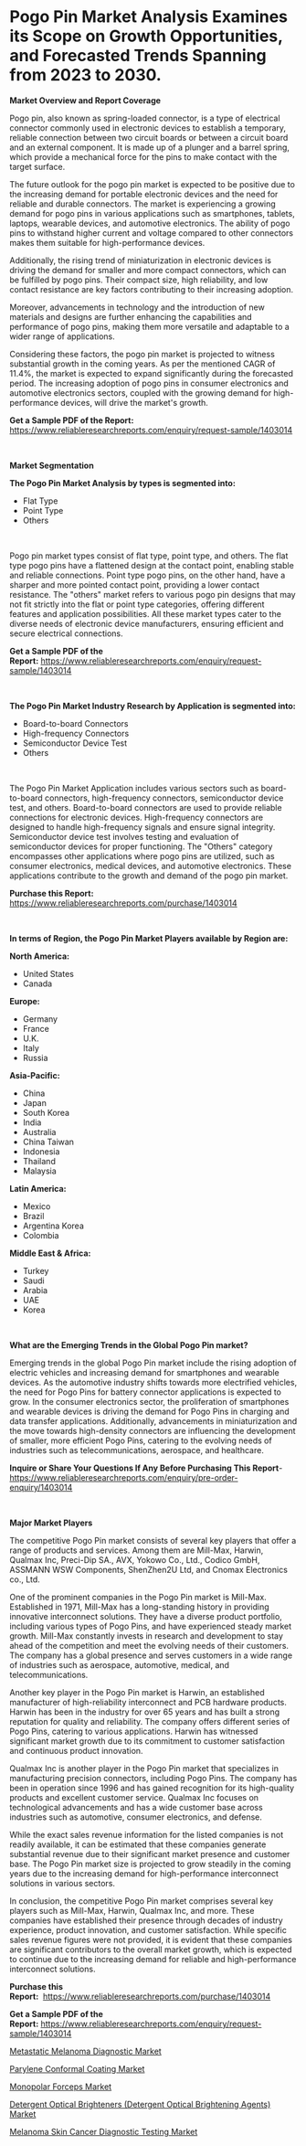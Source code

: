 <p><h1>Pogo Pin Market Analysis Examines its Scope on Growth Opportunities, and Forecasted Trends Spanning from 2023 to 2030.</h1></p><p><strong>Market Overview and Report Coverage</strong></p>
<p><p>Pogo pin, also known as spring-loaded connector, is a type of electrical connector commonly used in electronic devices to establish a temporary, reliable connection between two circuit boards or between a circuit board and an external component. It is made up of a plunger and a barrel spring, which provide a mechanical force for the pins to make contact with the target surface.</p><p>The future outlook for the pogo pin market is expected to be positive due to the increasing demand for portable electronic devices and the need for reliable and durable connectors. The market is experiencing a growing demand for pogo pins in various applications such as smartphones, tablets, laptops, wearable devices, and automotive electronics. The ability of pogo pins to withstand higher current and voltage compared to other connectors makes them suitable for high-performance devices.</p><p>Additionally, the rising trend of miniaturization in electronic devices is driving the demand for smaller and more compact connectors, which can be fulfilled by pogo pins. Their compact size, high reliability, and low contact resistance are key factors contributing to their increasing adoption.</p><p>Moreover, advancements in technology and the introduction of new materials and designs are further enhancing the capabilities and performance of pogo pins, making them more versatile and adaptable to a wider range of applications.</p><p>Considering these factors, the pogo pin market is projected to witness substantial growth in the coming years. As per the mentioned CAGR of 11.4%, the market is expected to expand significantly during the forecasted period. The increasing adoption of pogo pins in consumer electronics and automotive electronics sectors, coupled with the growing demand for high-performance devices, will drive the market's growth.</p></p>
<p><strong>Get a Sample PDF of the Report:</strong> <a href="https://www.reliableresearchreports.com/enquiry/request-sample/1403014">https://www.reliableresearchreports.com/enquiry/request-sample/1403014</a></p>
<p>&nbsp;</p>
<p><strong>Market Segmentation</strong></p>
<p><strong>The Pogo Pin Market Analysis by types is segmented into:</strong></p>
<p><ul><li>Flat Type</li><li>Point Type</li><li>Others</li></ul></p>
<p>&nbsp;</p>
<p><p>Pogo pin market types consist of flat type, point type, and others. The flat type pogo pins have a flattened design at the contact point, enabling stable and reliable connections. Point type pogo pins, on the other hand, have a sharper and more pointed contact point, providing a lower contact resistance. The "others" market refers to various pogo pin designs that may not fit strictly into the flat or point type categories, offering different features and application possibilities. All these market types cater to the diverse needs of electronic device manufacturers, ensuring efficient and secure electrical connections.</p></p>
<p><strong>Get a Sample PDF of the Report:</strong>&nbsp;<a href="https://www.reliableresearchreports.com/enquiry/request-sample/1403014">https://www.reliableresearchreports.com/enquiry/request-sample/1403014</a></p>
<p>&nbsp;</p>
<p><strong>The Pogo Pin Market Industry Research by Application is segmented into:</strong></p>
<p><ul><li>Board-to-board Connectors</li><li>High-frequency Connectors</li><li>Semiconductor Device Test</li><li>Others</li></ul></p>
<p>&nbsp;</p>
<p><p>The Pogo Pin Market Application includes various sectors such as board-to-board connectors, high-frequency connectors, semiconductor device test, and others. Board-to-board connectors are used to provide reliable connections for electronic devices. High-frequency connectors are designed to handle high-frequency signals and ensure signal integrity. Semiconductor device test involves testing and evaluation of semiconductor devices for proper functioning. The "Others" category encompasses other applications where pogo pins are utilized, such as consumer electronics, medical devices, and automotive electronics. These applications contribute to the growth and demand of the pogo pin market.</p></p>
<p><strong>Purchase this Report:</strong>&nbsp; <a href="https://www.reliableresearchreports.com/purchase/1403014">https://www.reliableresearchreports.com/purchase/1403014</a></p>
<p>&nbsp;</p>
<p><strong>In terms of Region, the Pogo Pin Market Players available by Region are:</strong></p>
<p>
    <p> <strong> North America: </strong>
        <ul>
            <li>United States</li>
            <li>Canada</li>
        </ul>
        </p> 
    <p> <strong> Europe: </strong>
        <ul>
            <li>Germany</li>
            <li>France</li>
            <li>U.K.</li>
            <li>Italy</li>
            <li>Russia</li>
        </ul>
        </p> 
    <p> <strong> Asia-Pacific: </strong>
        <ul>
            <li>China</li>
            <li>Japan</li>
            <li>South Korea</li>
            <li>India</li>
            <li>Australia</li>
            <li>China Taiwan</li>
            <li>Indonesia</li>
            <li>Thailand</li>
            <li>Malaysia</li>
        </ul>
        </p> 
    <p> <strong> Latin America: </strong>
        <ul>
            <li>Mexico</li>
            <li>Brazil</li>
            <li>Argentina Korea</li>
            <li>Colombia</li>
        </ul>
        </p> 
    <p> <strong> Middle East & Africa: </strong>
        <ul>
            <li>Turkey</li>
            <li>Saudi</li>
            <li>Arabia</li>
            <li>UAE</li>
            <li>Korea</li>
        </ul>
    </p>
    </p>
<p>&nbsp;</p>
<p><strong>What are the Emerging Trends in the Global Pogo Pin market?</strong></p>
<p><p>Emerging trends in the global Pogo Pin market include the rising adoption of electric vehicles and increasing demand for smartphones and wearable devices. As the automotive industry shifts towards more electrified vehicles, the need for Pogo Pins for battery connector applications is expected to grow. In the consumer electronics sector, the proliferation of smartphones and wearable devices is driving the demand for Pogo Pins in charging and data transfer applications. Additionally, advancements in miniaturization and the move towards high-density connectors are influencing the development of smaller, more efficient Pogo Pins, catering to the evolving needs of industries such as telecommunications, aerospace, and healthcare.</p></p>
<p><strong>Inquire or Share Your Questions If Any Before Purchasing This Report</strong>- <a href="https://www.reliableresearchreports.com/enquiry/pre-order-enquiry/1403014">https://www.reliableresearchreports.com/enquiry/pre-order-enquiry/1403014</a></p>
<p>&nbsp;</p>
<p><strong>Major Market Players</strong></p>
<p><p>The competitive Pogo Pin market consists of several key players that offer a range of products and services. Among them are Mill-Max, Harwin, Qualmax Inc, Preci-Dip SA., AVX, Yokowo Co., Ltd., Codico GmbH, ASSMANN WSW Components, ShenZhen2U Ltd, and Cnomax Electronics co., Ltd.</p><p>One of the prominent companies in the Pogo Pin market is Mill-Max. Established in 1971, Mill-Max has a long-standing history in providing innovative interconnect solutions. They have a diverse product portfolio, including various types of Pogo Pins, and have experienced steady market growth. Mill-Max constantly invests in research and development to stay ahead of the competition and meet the evolving needs of their customers. The company has a global presence and serves customers in a wide range of industries such as aerospace, automotive, medical, and telecommunications.</p><p>Another key player in the Pogo Pin market is Harwin, an established manufacturer of high-reliability interconnect and PCB hardware products. Harwin has been in the industry for over 65 years and has built a strong reputation for quality and reliability. The company offers different series of Pogo Pins, catering to various applications. Harwin has witnessed significant market growth due to its commitment to customer satisfaction and continuous product innovation.</p><p>Qualmax Inc is another player in the Pogo Pin market that specializes in manufacturing precision connectors, including Pogo Pins. The company has been in operation since 1996 and has gained recognition for its high-quality products and excellent customer service. Qualmax Inc focuses on technological advancements and has a wide customer base across industries such as automotive, consumer electronics, and defense.</p><p>While the exact sales revenue information for the listed companies is not readily available, it can be estimated that these companies generate substantial revenue due to their significant market presence and customer base. The Pogo Pin market size is projected to grow steadily in the coming years due to the increasing demand for high-performance interconnect solutions in various sectors.</p><p>In conclusion, the competitive Pogo Pin market comprises several key players such as Mill-Max, Harwin, Qualmax Inc, and more. These companies have established their presence through decades of industry experience, product innovation, and customer satisfaction. While specific sales revenue figures were not provided, it is evident that these companies are significant contributors to the overall market growth, which is expected to continue due to the increasing demand for reliable and high-performance interconnect solutions.</p></p>
<p><strong>Purchase this Report:</strong>&nbsp;&nbsp;<a href="https://www.reliableresearchreports.com/purchase/1403014">https://www.reliableresearchreports.com/purchase/1403014</a></p>
<p></p>
<p><strong>Get a Sample PDF of the Report:</strong>&nbsp;<a href="https://www.reliableresearchreports.com/enquiry/request-sample/1403014">https://www.reliableresearchreports.com/enquiry/request-sample/1403014</a></p>
<p><p><a href="https://github.com/lbird53714/Market-Research-Report-List-1/blob/main/metastatic-melanoma-diagnostic-market.md">Metastatic Melanoma Diagnostic Market</a></p><p><a href="https://medium.com/@norvalolson/parylene-conformal-coating-market-size-market-outlook-and-market-forecast-2023-to-2030-9ea0e7924734">Parylene Conformal Coating Market</a></p><p><a href="https://medium.com/@santosdicki2023/monopolar-forceps-market-trends-forecast-and-competitive-analysis-to-2030-200f4daf13d2">Monopolar Forceps Market</a></p><p><a href="https://medium.com/@santaraynor/analyzing-detergent-optical-brighteners-detergent-optical-brightening-agents-market-global-f6ec42169b2d">Detergent Optical Brighteners (Detergent Optical Brightening Agents) Market</a></p><p><a href="https://github.com/pizolina/Market-Research-Report-List-1/blob/main/melanoma-skin-cancer-diagnostic-testing-market.md">Melanoma Skin Cancer Diagnostic Testing Market</a></p></p>